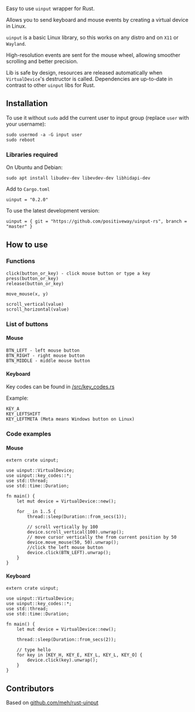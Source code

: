 Easy to use `uinput` wrapper for Rust.

Allows you to send keyboard and mouse events by creating a virtual device in Linux.

`uinput` is a basic Linux library, so this works on any distro and on `X11` or `Wayland`.

High-resolution events are sent for the mouse wheel, allowing smoother scrolling and better precision.

Lib is safe by design, resources are released automatically when `VirtualDevice`'s destructor is called. Dependencies are up-to-date in contrast to other `uinput` libs for Rust.


## Installation
To use it without `sudo` add the current user to input group (replace `user` with your username):
```
sudo usermod -a -G input user
sudo reboot
```

### Libraries required

On Ubuntu and Debian:
```
sudo apt install libudev-dev libevdev-dev libhidapi-dev
```

Add to `Cargo.toml`
```
uinput = "0.2.0"
```
To use the latest development version:
```
uinput = { git = "https://github.com/positiveway/uinput-rs", branch = "master" }
```


## How to use
### Functions
```
click(button_or_key) - click mouse button or type a key
press(button_or_key)
release(button_or_key)

move_mouse(x, y)

scroll_vertical(value)
scroll_horizontal(value)
```
### List of buttons
#### Mouse
```
BTN_LEFT - left mouse button
BTN_RIGHT - right mouse button
BTN_MIDDLE - middle mouse button
```

#### Keyboard
Key codes can be found in [/src/key_codes.rs](https://github.com/positiveway/uinput-rs/blob/master/src/key_codes.rs)

Example:
```
KEY_A
KEY_LEFTSHIFT
KEY_LEFTMETA (Meta means Windows button on Linux)
```

### Code examples
#### Mouse
```
extern crate uinput;

use uinput::VirtualDevice;
use uinput::key_codes::*;
use std::thread;
use std::time::Duration;

fn main() {
    let mut device = VirtualDevice::new();

    for _ in 1..5 {
        thread::sleep(Duration::from_secs(1));

        // scroll vertically by 100
        device.scroll_vertical(100).unwrap();
        // move cursor vertically the from current position by 50
        device.move_mouse(50, 50).unwrap();
        //click the left mouse button
        device.click(BTN_LEFT).unwrap();
    }
}
```
#### Keyboard
```
extern crate uinput;

use uinput::VirtualDevice;
use uinput::key_codes::*;
use std::thread;
use std::time::Duration;

fn main() {
    let mut device = VirtualDevice::new();

    thread::sleep(Duration::from_secs(2));

    // type hello
    for key in [KEY_H, KEY_E, KEY_L, KEY_L, KEY_O] {
        device.click(key).unwrap();
    }
}
```

## Contributors
Based on [github.com/meh/rust-uinput](https://github.com/meh/rust-uinput)